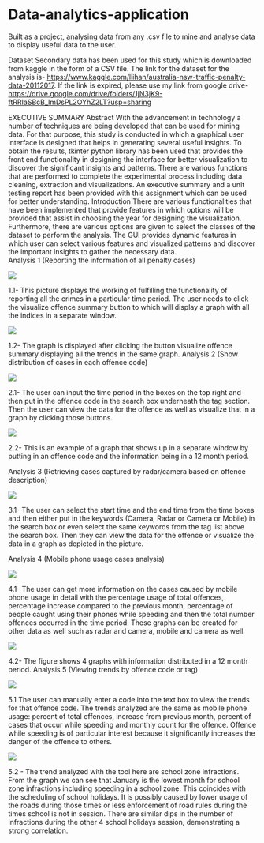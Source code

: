 # Data-analytics-application
Built as a project, analysing data from any .csv file to mine and analyse data to display useful data  to the user.

Dataset 
Secondary data has been used for this study which is downloaded from kaggle in the form of  a CSV file. The link for the dataset for the analysis is-  https://www.kaggle.com/llihan/australia-nsw-traffic-penalty-data-20112017. 
If the  link is expired, please use my link from google drive-
https://drive.google.com/drive/folders/1jN3jK9-ftRRIaSBcB_lmDsPL2OYhZ2LT?usp=sharing


EXECUTIVE SUMMARY
Abstract
With the advancement in technology a number of techniques are being developed that can be used for mining data. For that purpose, this study is conducted in which a graphical user interface is designed that helps in generating several useful insights. To obtain the results, tkinter python library has been used that provides the front end functionality in designing the interface for better visualization to discover the significant insights and patterns. There are various functions that are performed to complete the experimental process including data cleaning, extraction and visualizations. An executive summary and a unit testing report has been provided with this assignment which can be used for better understanding. 
Introduction
There are various functionalities that have been implemented that provide features in which options will be provided that assist in choosing the year for designing the visualization. Furthermore, there are various options are given to select the classes of the dataset to perform the analysis. The GUI provides dynamic features in which user can select various features and visualized patterns and discover the important insights to gather the necessary data.  
Analysis 1 (Reporting the information of all penalty cases)

![](images/Picture1.jpg)

1.1-	This picture displays the working of fulfilling the functionality of reporting all the crimes in a particular time period. The user needs to click the visualize offence summary button to which will display a graph with all the indices in a separate window.

![](images/Picture2.jpg)

1.2-	The graph is displayed after clicking the button visualize offence summary displaying all the trends in the same graph.
Analysis 2 (Show distribution of cases in each offence code) 

![](images/Picture3.jpg) 

2.1- The user can input the time period in the boxes on the top right and then put in the offence code in the search box underneath the tag section. Then the user can view the data for the offence as well as visualize that in a graph by clicking those buttons.

![](images/Picture4.jpg)

2.2-  This is an example of a graph that shows up in a separate window by putting in an offence code and the information being in a 12 month period.

Analysis 3 (Retrieving cases captured by radar/camera based on offence description)
 
![](images/Picture5.jpg)

3.1- The user can select the start time and the end time from the time boxes and then either put in the keywords (Camera, Radar or Camera or Mobile) in the search box or even select the same keywords from the tag list above the search box. Then they can view the data for the offence or visualize the data in a graph as depicted in the picture.

Analysis 4 (Mobile phone usage cases analysis)

![](images/Picture6.jpg)

4.1- The user can get more information on the cases caused by mobile phone usage in detail with the percentage usage of total offences, percentage increase compared to the previous month, percentage of people caught using their phones while speeding and then the total number offences occurred in the time period. These graphs can be created for other data as well such as radar and camera, mobile and camera as well.

![](images/Picture7.jpg) 

4.2-  The figure shows 4 graphs with information distributed in a 12 month period. 
Analysis 5 (Viewing trends by offence code or tag)

![](images/Picture9.jpg)

5.1 The user can manually enter a code into the text box to view the trends for that offence code. The trends analyzed are the same as mobile phone usage: percent of total offences, increase from previous month, percent of cases that occur while speeding and monthly count for the offence. Offence while speeding is of particular interest because it significantly increases the danger of the offence to others.  

![](images/Picture10.jpg)

5.2 - The trend analyzed with the tool here are school zone infractions. From the graph we can see that January is the lowest month for school zone infractions including speeding in a school zone. This coincides with the scheduling of school holidays. It is possibly caused by lower usage of the roads during those times or less enforcement of road rules during the times school is not in session. There are similar dips in the number of infractions during the other 4 school holidays session, demonstrating a strong correlation. 


